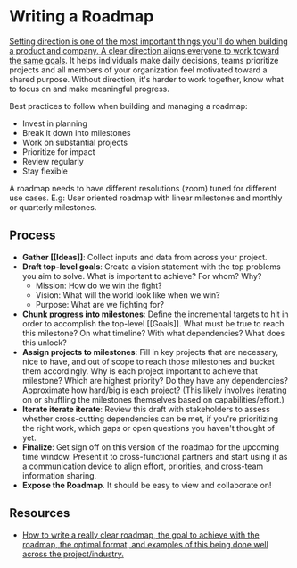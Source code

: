 # Writing a Roadmap

[Setting direction is one of the most important things you'll do when building a product and company. A clear direction aligns everyone to work toward the same goals](https://web.archive.org/web/20240423211458/https://linear.app/method/roadmap). It helps individuals make daily decisions, teams prioritize projects and all members of your organization feel motivated toward a shared purpose. Without direction, it's harder to work together, know what to focus on and make meaningful progress.

Best practices to follow when building and managing a roadmap:

- Invest in planning
- Break it down into milestones
- Work on substantial projects
- Prioritize for impact
- Review regularly
- Stay flexible

A roadmap needs to have different resolutions (zoom) tuned for different use cases. E.g: User oriented roadmap with linear milestones and monthly or quarterly milestones.

## Process

- **Gather [[Ideas]]**: Collect inputs and data from across your project.
- **Draft top-level goals**: Create a vision statement with the top problems you aim to solve. What is important to achieve? For whom? Why?
  - Mission: How do we win the fight?
  - Vision: What will the world look like when we win?
  - Purpose: What are we fighting for?
- **Chunk progress into milestones**: Define the incremental targets to hit in order to accomplish the top-level [[Goals]]. What must be true to reach this milestone? On what timeline? With what dependencies? What does this unlock?
- **Assign projects to milestones**: Fill in key projects that are necessary, nice to have, and out of scope to reach those milestones and bucket them accordingly. Why is each project important to achieve that milestone? Which are highest priority? Do they have any dependencies? Approximate how hard/big is each project? (This likely involves iterating on or shuffling the milestones themselves based on capabilities/effort.)
- **Iterate iterate iterate**: Review this draft with stakeholders to assess whether cross-cutting dependencies can be met, if you're prioritizing the right work, which gaps or open questions you haven't thought of yet.
- **Finalize**: Get sign off on this version of the roadmap for the upcoming time window. Present it to cross-functional partners and start using it as a communication device to align effort, priorities, and cross-team information sharing.
- **Expose the Roadmap**. It should be easy to view and collaborate on!

## Resources

- [How to write a really clear roadmap, the goal to achieve with the roadmap, the optimal format, and examples of this being done well across the project/industry.](https://github.com/ipfs/team-mgmt/blob/master/ROADMAP_HOW_TO.md)
